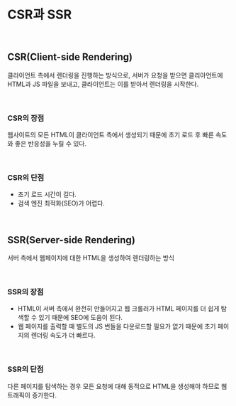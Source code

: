 # CSR과 SSR

<br>

## CSR(Client-side Rendering)

클라이언트 측에서 렌더링을 진행하는 방식으로, 서버가 요청을 받으면 클리아언트에 HTML과 JS 파일을 보내고, 클라이언트는 이를 받아서 렌더링을 시작한다.

<br>

### CSR의 장점

웹사이트의 모든 HTML이 클라이언트 측에서 생성되기 때문에 초기 로드 후 빠른 속도와 좋은 반응성을 누릴 수 있다.

<br>

### CSR의 단점

- 초기 로드 시간이 길다.
- 검색 엔진 최적화(SEO)가 어렵다.

<br>

## SSR(Server-side Rendering)

서버 측에서 웹페이지에 대한 HTML을 생성하여 렌더링하는 방식

<br>

### SSR의 장점

- HTML이 서버 측에서 완전히 만들어지고 웹 크롤러가 HTML 페이지를 더 쉽게 탐색할 수 있기 때문에 SEO에 도움이 된다.
- 웹 페이지를 출력할 때 별도의 JS 번들을 다운로드할 필요가 없기 때문에 초기 페이지의 렌더링 속도가 더 빠르다.

<br>

### SSR의 단점

다른 페이지를 탐색하는 경우 모든 요청에 대해 동적으로 HTML을 생성해야 하므로 웹 트래픽이 증가한다.
